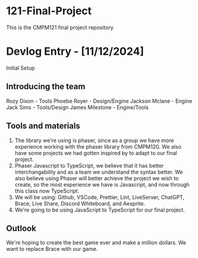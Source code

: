 # 121-Final-Project
This is the CMPM121 final project repository 

# Devlog Entry - [11/12/2024]
Initial Setup

## Introducing the team
Rozy Dixon - Tools
Phoebe Royer - Design/Engine
Jackson Mclane - Engine
Jack Sims - Tools/Design
James Milestone - Engine/Tools

## Tools and materials
  1.  The library we're using is phaser, since as a group we have more experience working with the phaser library from CMPM120. We also have some projects we had gotten inspired by to adapt to our final project.
  2.  Phaser Javascript to TypeScript, we believe that it has better interchangability and as a team we understand the syntax better. We also believe using Phaser will better achieve the project we wish to create, so the most experience we have is Javascript, and now through this class now TypeScript.
  3.  We will be using: Github, VSCode, Prettier, Lint, LiveServer, ChatGPT, Brace, Live Share, Discord Whiteboard, and Aesprite.
  4.  We're going to be using JavaScript to TypeScript for our final project. 

## Outlook
We're hoping to create the best game ever and make a million dollars. We want to replace Brace with our game. 
